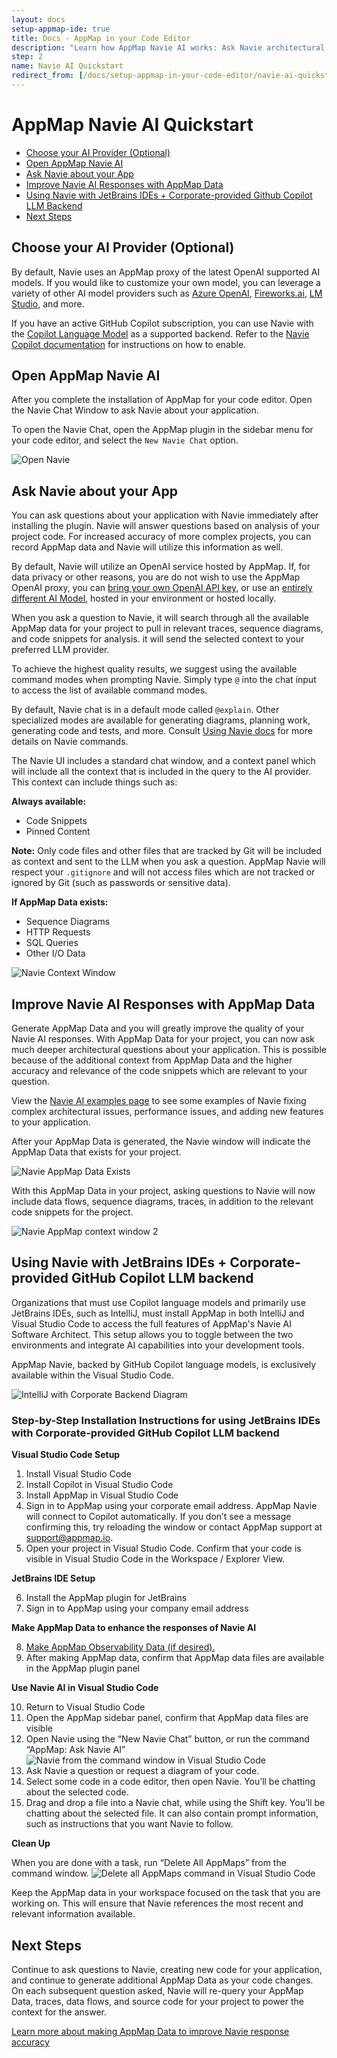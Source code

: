 ```yaml
---
layout: docs
setup-appmap-ide: true
title: Docs - AppMap in your Code Editor
description: "Learn how AppMap Navie AI works: Ask Navie architectural level questions about your code and use AppMap Data as"
step: 2
name: Navie AI Quickstart
redirect_from: [/docs/setup-appmap-in-your-code-editor/navie-ai-quickstart]
---
```


# AppMap Navie AI Quickstart

- [Choose your AI Provider (Optional)](#choose-your-ai-provider-optional)
- [Open AppMap Navie AI](#open-appmap-navie-ai)
- [Ask Navie about your App](#ask-navie-about-your-app)
- [Improve Navie AI Responses with AppMap Data](#improve-navie-ai-responses-with-appmap-data)
- [Using Navie with JetBrains IDEs + Corporate-provided Github Copilot LLM Backend](#using-navie-with-jetbrains-ides--corporate-provided-github-copilot-llm-backend)
- [Next Steps](#next-steps)

## Choose your AI Provider (Optional)

By default, Navie uses an AppMap proxy of the latest OpenAI supported AI models. If you would like to customize your own model, you can leverage a variety of other AI model providers such as [Azure OpenAI](https://appmap.io/docs/navie-reference#azure-openai), [Fireworks.ai](https://appmap.io/docs/navie-reference#fireworks-ai), [LM Studio](https://appmap.io/docs/navie-reference#lm-studio), and more.  

If you have an active GitHub Copilot subscription, you can use Navie with the [Copilot Language Model](/docs/navie-reference/navie-bring-your-own-model-examples.html#github-copilot-language-model) as a supported backend. Refer to the [Navie Copilot documentation](/docs/navie-reference/navie-bring-your-own-model-examples.html#github-copilot-language-model) for instructions on how to enable.

## Open AppMap Navie AI

After you complete the installation of AppMap for your code editor. Open the Navie Chat Window to ask Navie about your application. 

To open the Navie Chat, open the AppMap plugin in the sidebar menu for your code editor, and select the `New Navie Chat` option.

![Open Navie](/assets/img/open-navie.webp)

## Ask Navie about your App

You can ask questions about your application with Navie immediately after installing the plugin. Navie will answer questions based on analysis of your project code. For increased accuracy of more complex projects, you can record AppMap data and Navie will utilize this information as well.

By default, Navie will utilize an OpenAI service hosted by AppMap. If, for data privacy or other reasons, you are do not wish to use the AppMap OpenAI proxy, you can [bring your own OpenAI API key](/docs/using-navie-ai/bring-your-own-model.html#bring-your-own-openai-api-key-byok), or use an [entirely different AI Model](/docs/using-navie-ai/bring-your-own-model.html#ollama), hosted in your environment or hosted locally.

When you ask a question to Navie, it will search through all the available AppMap data for your project to pull in relevant traces, sequence diagrams, and code snippets for analysis. it will send the selected context to your preferred LLM provider.

To achieve the highest quality results, we suggest using the available command modes when prompting Navie. Simply type `@` into the chat input to access the list of available command modes.

By default, Navie chat is in a default mode called `@explain`. Other specialized modes are available for generating diagrams, planning work, generating code and tests, and more. Consult [Using Navie docs](/docs/navie-reference/navie-commands.html) for more details on Navie commands.

The Navie UI includes a standard chat window, and a context panel which will include all the context that is included in the query to the AI provider.  This context can include things such as:

**Always available:**  
- Code Snippets
- Pinned Content

<p class="alert alert-warning"><b>Note:</b> Only code files and other files that are tracked by Git will be included as context and sent to the LLM when you ask a question. AppMap Navie will respect your <code>.gitignore</code> and will not access files which are not tracked or ignored by Git (such as passwords or sensitive data).</p>

**If AppMap Data exists:**  
- Sequence Diagrams
- HTTP Requests
- SQL Queries
- Other I/O Data

![Navie Context Window](/assets/img/navie-context-window.webp)

## Improve Navie AI Responses with AppMap Data

Generate AppMap Data and you will greatly improve the quality of your Navie AI responses. With AppMap Data for your project, you can now ask much deeper architectural questions about your application. This is possible because of the additional context from AppMap Data and the higher accuracy and relevance of the code snippets which are relevant to your question. 

View the [Navie AI examples page](/product/examples/navie) to see some examples of Navie fixing complex architectural issues, performance issues, and adding new features to your application.

After your AppMap Data is generated, the Navie window will indicate the AppMap Data that exists for your project. 

![Navie AppMap Data Exists](/assets/img/navie-appmap-data-exists.webp)

With this AppMap Data in your project, asking questions to Navie will now include data flows, sequence diagrams, traces, in addition to the relevant code snippets for the project. 

![Navie AppMap context window 2](/assets/img/navie-appmap-context-window.webp)

## Using Navie with JetBrains IDEs + Corporate-provided GitHub Copilot LLM backend

Organizations that must use Copilot language models and primarily use JetBrains IDEs, such as IntelliJ, must install AppMap in both IntelliJ and Visual Studio Code to access the full features of AppMap's Navie AI Software Architect. This setup allows you to toggle between the two environments and integrate AI capabilities into your development tools.

AppMap Navie, backed by GitHub Copilot language models, is exclusively available within the Visual Studio Code.

![IntelliJ with Corporate Backend Diagram](/assets/img/docs/intellij-with-corp-copilot-backend.png)

### Step-by-Step Installation Instructions for using JetBrains IDEs with Corporate-provided GitHub Copilot LLM backend


**Visual Studio Code Setup**

<ol>
  <li>Install Visual Studio Code </li>
  <li>Install Copilot in Visual Studio Code </li>
  <li>Install AppMap in Visual Studio Code</li>
<li>Sign in to AppMap using your corporate email address. AppMap Navie will connect to Copilot automatically. If you don’t see a message confirming this, try reloading the window or contact AppMap support at <a href="mailto:support@appmap.io">support@appmap.io</a>.</li>
  <li>Open your project in Visual Studio Code. Confirm that your code is visible in Visual Studio Code in the Workspace / Explorer View.</li>
</ol>

**JetBrains IDE Setup**

<ol start="6">
  <li>Install the AppMap plugin for JetBrains</li>
  <li>Sign in to AppMap using your company email address</li>
</ol>

**Make AppMap Data to enhance the responses of Navie AI**

<ol start="8">
  <li><a href="https://appmap.io/docs/get-started-with-appmap/making-appmap-data.html">Make AppMap Observability Data (if desired).</a></li>
  <li> After making AppMap data, confirm that AppMap data files are available in the AppMap plugin panel</li>
</ol>

**Use Navie AI in Visual Studio Code**

<ol start="10">
  <li>Return to Visual Studio Code</li>
  <li>Open the AppMap sidebar panel, confirm that AppMap data files are visible</li>
  <li>Open Navie using the “New Navie Chat” button, or run the command “AppMap: Ask Navie AI”
    <img src="/assets/img/docs/navie-from-the-command-window.png" alt="Navie from the command window in Visual Studio Code"/>
    </li>
  <li>Ask Navie a question or request a diagram of your code.</li>
  <li>Select some code in a code editor, then open Navie. You’ll be chatting about the selected code.</li>
  <li>Drag and drop a file into a Navie chat, while using the Shift key. You’ll be chatting about the selected file. It can also contain prompt information, such as instructions that you want Navie to follow.</li>
</ol>

**Clean Up**

When you are done with a task, run “Delete All AppMaps” from the command window.
<img src="/assets/img/docs/delete-all-appmaps-command.png" alt="Delete all AppMaps command in Visual Studio Code"/>  

Keep the AppMap data in your workspace focused on the task that you are working on. This will ensure that Navie references the most recent and relevant information available. 


## Next Steps

Continue to ask questions to Navie, creating new code for your application, and continue to generate additional AppMap Data as your code changes.  On each subsequent question asked, Navie will re-query your AppMap Data, traces, data flows, and source code for your project to power the context for the answer. 

[Learn more about making AppMap Data to improve Navie response accuracy](/docs/get-started-with-appmap/making-appmap-data)